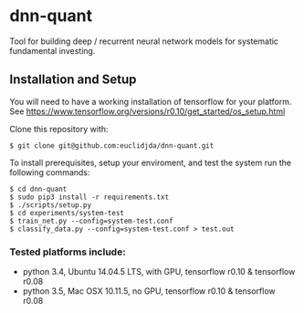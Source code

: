 # dnn-quant

Tool for building deep / recurrent neural network models for systematic fundamental investing.

## Installation and Setup

You will need to have a working installation of tensorflow for your platform.
See https://www.tensorflow.org/versions/r0.10/get_started/os_setup.html

Clone this repository with:

```shell
$ git clone git@github.com:euclidjda/dnn-quant.git
```

To install prerequisites, setup your enviroment, and test the system run the following commands:

```shell
$ cd dnn-quant
$ sudo pip3 install -r requirements.txt
$ ./scripts/setup.py
$ cd experiments/system-test
$ train_net.py --config=system-test.conf
$ classify_data.py --config=system-test.conf > test.out 
```

### Tested platforms include:
- python 3.4, Ubuntu 14.04.5 LTS, with GPU, tensorflow r0.10 & tensorflow r0.08
- python 3.5, Mac OSX 10.11.5, no GPU, tensorflow r0.10 & tensorflow r0.08

